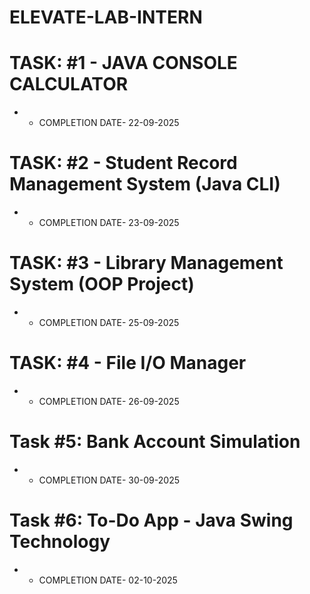 # ELEVATE-LAB-INTERN

# TASK: #1 - JAVA CONSOLE CALCULATOR
- - COMPLETION DATE- 22-09-2025

# TASK: #2 - Student Record Management System (Java CLI)
- - COMPLETION DATE- 23-09-2025

# TASK: #3 - Library Management System (OOP Project)
- - COMPLETION DATE- 25-09-2025

# TASK: #4 - File I/O Manager 
- - COMPLETION DATE- 26-09-2025

# Task #5: Bank Account Simulation
- - COMPLETION DATE- 30-09-2025

# Task #6: To-Do App - Java Swing Technology
- - COMPLETION DATE- 02-10-2025